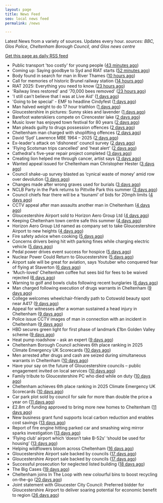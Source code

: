 ```yaml
---
layout: page
title: News Feed
seo: local news feed
permalink: /news

---
```


Latest News from a variety of sources. Updates every hour.
_sources: BBC, Glos Police, Cheltenham Borough Council, and Glos news centre_

[Get this page as daily RSS feed](/daily.rss)

<!-- news_marker starts -->
- Public transport 'too costly' for young people ([43 minutes ago](https://www.bbc.com/news/articles/cyvj5jj9v16o))
- Coming up: Saying goodbye to Syd and RIAT starts ([52 minutes ago](https://www.bbc.com/news/articles/cy0w3yl0gzzo))
- Body found in search for man in River Thames ([10 hours ago](https://www.bbc.com/news/articles/c20w3e2q9xlo))
- Call for memories of historic Brunel railway station ([14 hours ago](https://www.bbc.com/news/articles/cyvj10m616lo))
- RIAT 2025: Everything you need to know ([23 hours ago](https://www.bbc.com/news/articles/cvg8r8gz8vro))
- 'Railway lines restored' and '70,000 bees removed' ([23 hours ago](https://www.bbc.com/news/articles/cpvj7k3gyj4o))
- 'I still can't believe that I was at Live Aid' ([1 days ago](https://www.bbc.com/news/articles/cvg10nqqeego))
- 'Going to be special' - EMF to headline Cindyfest ([1 days ago](https://www.bbc.com/news/articles/cvg10xywny1o))
- Man halved weight to do 17 hour triathlon ([1 days ago](https://www.bbc.com/news/articles/cvg9jdd7958o))
- Gloucestershire in pictures: Sunny skies and lavender ([1 days ago](https://www.bbc.com/news/articles/c93kweeelx7o))
- Barefoot waterskiiers compete on Cirencester lake ([2 days ago](https://www.bbc.com/news/videos/c8j1xkxdk9ko))
- Music lover has enjoyed town festival for 80 years ([2 days ago](https://www.bbc.com/news/articles/cy8kg7rmnxdo))
- Man pleads guilty to drugs possession offences ([2 days ago](https://gloucesternewscentre.co.uk/man-pleads-guilty-to-drugs-possession-offences/))
- Cheltenham man charged with shoplifting offences ([2 days ago](https://gloucesternewscentre.co.uk/cheltenham-man-charged-with-shoplifting-offences/))
- David ‘Syd’ Lawrence MBE 1964 – 2025 ([2 days ago](https://www.bbc.co.uk/sounds/play/p0lpkk2r))
- Ex-leader's attack on 'dishonest' council survey ([2 days ago](https://www.bbc.com/news/articles/cew0zl27xwvo))
- 'Flying Scotsman trips cancelled' and 'heat alert' ([2 days ago](https://www.bbc.com/news/articles/c62g0l5exp9o))
- Cathedral's five-year repair project completed ([3 days ago](https://www.bbc.com/news/articles/c1mz7dykrv9o))
- Creating lion helped me through cancer, artist says ([3 days ago](https://www.bbc.com/news/articles/c5y9qzq6893o))
- Wanted appeal issued for Cheltenham man Christopher Hester ([3 days ago](https://gloucesternewscentre.co.uk/wanted-appeal-issued-for-cheltenham-man-christopher-hester/))
- Council shake-up survey blasted as ‘cynical waste of money’ amid row over devolution ([3 days ago](https://gloucesternewscentre.co.uk/council-shake-up-survey-blasted-as-cynical-waste-of-money-amid-row-over-devolution/))
- Changes made after wrong graves used for burials ([3 days ago](https://www.bbc.com/news/articles/c2ez1edx0k3o))
- NCLB Party in the Park returns to Pittville Park this summer ([3 days ago](https://www.cheltenham.gov.uk/news/article/3033/nclb_party_in_the_park_returns_to_pittville_park_this_summer))
- Council chiefs fear there will be a ‘tsunami’ of bids for 20mph limits ([4 days ago](https://gloucesternewscentre.co.uk/council-chiefs-fear-there-will-be-a-tsunami-of-bids-for-20mph-limits/))
- CCTV appeal after man assaults another man in Cheltenham ([4 days ago](https://gloucesternewscentre.co.uk/cctv-appeal-after-man-assaults-another-man-in-cheltenham/))
- Gloucestershire Airport sold to Horizon Aero Group Ltd ([4 days ago](https://gloucesternewscentre.co.uk/gloucestershire-airport-sold-to-horizon-aero-group-ltd/))
- Keeping Cheltenham town centre safe this summer ([4 days ago](https://www.cheltenham.gov.uk/news/article/3032/keeping_cheltenham_town_centre_safe_this_summer))
- Horizon Aero Group Ltd named as company set to take Gloucestershire Airport to new heights ([4 days ago](https://www.cheltenham.gov.uk/news/article/3031/horizon_aero_group_ltd_named_as_company_set_to_take_gloucestershire_airport_to_new_heights))
- Fire safety advice when cooking ([5 days ago](https://gloucesternewscentre.co.uk/fire-safety-advice-when-cooking/))
- Concerns drivers being hit with parking fines while charging electric vehicle ([5 days ago](https://gloucesternewscentre.co.uk/concerns-drivers-being-hit-with-parking-fines-while-charging-electric-vehicle/))
- Pedal power drives event success for hospice ([5 days ago](https://gloucesternewscentre.co.uk/pedal-power-drives-event-success-for-hospice/))
- Nuclear Power Could Return to Gloucestershire ([5 days ago](https://www.bbc.co.uk/sounds/play/p0lnt3v8))
- Airport sale will be great for aviation, says Youtuber who conquered fear of flying at Staverton ([6 days ago](https://gloucesternewscentre.co.uk/airport-sale-will-be-great-for-aviation-says-youtuber-who-conquered-fear-of-flying-at-staverton/))
- ‘Much-loved’ Cheltenham coffee hut sees bid for fees to be waived rejected ([6 days ago](https://gloucesternewscentre.co.uk/much-loved-cheltenham-coffee-hut-sees-bid-for-fees-to-be-waived-rejected/))
- Warning to golf and bowls clubs following recent burglaries ([6 days ago](https://gloucesternewscentre.co.uk/warning-to-golf-and-bowls-clubs-following-recent-burglaries/))
- Man charged following execution of drugs warrants in Cheltenham ([9 days ago](https://gloucesternewscentre.co.uk/man-charged-following-execution-of-drugs-warrants-in-cheltenham-2/))
- College welcomes wheelchair-friendly path to Cotswold beauty spot near A417 ([9 days ago](https://gloucesternewscentre.co.uk/college-welcomes-wheelchair-friendly-path-to-cotswold-beauty-spot-near-a417/))
- Appeal for witnesses after a woman sustained a head injury in Cheltenham ([9 days ago](https://gloucesternewscentre.co.uk/appeal-for-witnesses-after-a-woman-sustained-a-head-injury-in-cheltenham/))
- Police issue CCTV images of man in connection with an incident in Cheltenham ([9 days ago](https://gloucesternewscentre.co.uk/police-issue-cctv-images-of-man-in-connection-with-an-incident-in-cheltenham/))
- HBD secures green light for first phase of landmark £1bn Golden Valley scheme ([9 days ago](https://www.cheltenham.gov.uk/news/article/3030/hbd_secures_green_light_for_first_phase_of_landmark_1bn_golden_valley_scheme))
- Heat pump roadshow - ask an expert ([9 days ago](https://www.cheltenham.gov.uk/news/article/3029/heat_pump_roadshow_-_ask_an_expert))
- Cheltenham Borough Council achieves 6th place ranking in 2025 Climate Emergency UK Scorecards ([10 days ago](https://gloucesternewscentre.co.uk/cheltenham-borough-council-achieves-6th-place-ranking-in-2025-climate-emergency-uk-scorecards/))
- Men arrested after drugs and cash are seized during simultaneous warrants in Cheltenham ([10 days ago](https://gloucesternewscentre.co.uk/men-arrested-after-drugs-and-cash-are-seized-during-simultaneous-warrants-in-cheltenham/))
- Have your say on the future of Gloucestershire councils – public engagement invited on local services ([10 days ago](https://gloucesternewscentre.co.uk/have-your-say-on-the-future-of-gloucestershire-councils-public-engagement-invited-on-local-services/))
- Family tribute to Gloucestershire PC who died while on duty ([10 days ago](https://gloucesternewscentre.co.uk/family-tribute-to-gloucestershire-pc-who-died-while-on-duty/))
- Cheltenham achieves 6th place ranking in 2025 Climate Emergency UK Scorecards ([10 days ago](https://www.cheltenham.gov.uk/news/article/3028/cheltenham_achieves_6th_place_ranking_in_2025_climate_emergency_uk_scorecards))
- Car park plot sold by council for sale for more than double the price a year on ([11 days ago](https://gloucesternewscentre.co.uk/car-park-plot-sold-by-council-for-sale-for-more-than-double-the-price-a-year-on/))
- £2.8m of funding approved to bring more new homes to Cheltenham ([11 days ago](https://www.cheltenham.gov.uk/news/article/3027/28m_of_funding_approved_to_bring_more_new_homes_to_cheltenham))
- New business grant fund supports local carbon reduction and enables cost savings ([13 days ago](https://www.cheltenham.gov.uk/news/article/3026/new_business_grant_fund_supports_local_carbon_reduction_and_enables_cost_savings))
- Report of fire engine hitting parked car and smashing wing mirror sparks investigation ([13 days ago](https://gloucesternewscentre.co.uk/report-of-fire-engine-hitting-parked-car-and-smashing-wing-mirror-sparks-investigation/))
- ‘Flying club’ airport which ‘doesn’t take B-52s’ ‘should be used for housing’ ([13 days ago](https://gloucesternewscentre.co.uk/flying-club-airport-which-doesnt-take-b-52s-should-be-used-for-housing/))
- Helping wildflowers bloom across Cheltenham ([16 days ago](https://www.cheltenham.gov.uk/news/article/3025/helping_wildflowers_bloom_across_cheltenham))
- Gloucestershire Airport sale backed by councils ([17 days ago](https://gloucesternewscentre.co.uk/gloucestershire-airport-sale-backed-by-councils/))
- Gloucestershire Airport sale backed by councils ([17 days ago](https://www.cheltenham.gov.uk/news/article/3024/gloucestershire_airport_sale_backed_by_councils))
- Successful prosecution for neglected listed building ([18 days ago](https://www.cheltenham.gov.uk/news/article/3023/successful_prosecution_for_neglected_listed_building))
- The Big Cases ([19 days ago](https://www.bbc.co.uk/iplayer/episode/m001z7w2))
- Cheltenham joins In The Loop with new colourful bins to boost recycling on-the-go ([20 days ago](https://www.cheltenham.gov.uk/news/article/3022/cheltenham_joins_in_the_loop_with_new_colourful_bins_to_boost_recycling_on-the-go))
- Joint statement with Gloucester City Council: Preferred bidder for Gloucestershire Airport to deliver soaring potential for economic benefit to region ([26 days ago](https://www.cheltenham.gov.uk/news/article/3021/joint_statement_with_gloucester_city_council_preferred_bidder_for_gloucestershire_airport_to_deliver_soaring_potential_for_economic_benefit_to_region))

<!-- news_marker ends -->
